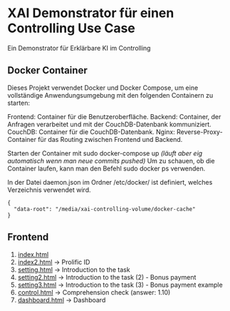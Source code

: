 # XAI Demonstrator für einen Controlling Use Case

Ein Demonstrator für Erklärbare KI im Controlling

## Docker Container
Dieses Projekt verwendet Docker und Docker Compose, um eine vollständige Anwendungsumgebung mit den folgenden Containern zu starten:

Frontend: Container für die Benutzeroberfläche.
Backend: Container, der Anfragen verarbeitet und mit der CouchDB-Datenbank kommuniziert.
CouchDB: Container für die CouchDB-Datenbank.
Nginx: Reverse-Proxy-Container für das Routing zwischen Frontend und Backend.

Starten der Container mit sudo docker-compose up <i>(läuft aber eig automatisch wenn man neue commits pushed)</i>
Um zu schauen, ob die Container laufen, kann man den Befehl sudo docker ps verwenden.


In der Datei daemon.json im Ordner /etc/docker/ ist definiert, welches Verzeichnis verwendet wird. 
```
{
  "data-root": "/media/xai-controlling-volume/docker-cache"
}
```



## Frontend
1. [index.html](frontend/index.html)
2. [index2.html](frontend/index2.html) -> Prolific ID
3. [setting.html](frontend/setting.html) -> Introduction to the task
4. [setting2.html](frontend/setting2.html) -> Introduction to the task (2) - Bonus payment
5. [setting3.html](frontend/setting3.html) -> Introduction to the task (3) - Bonus payment example
6. [control.html](frontend/control.html) -> Comprehension check (answer: 1.10)
7. [dashboard.html](frontend/dashboard.html) -> Dashboard

